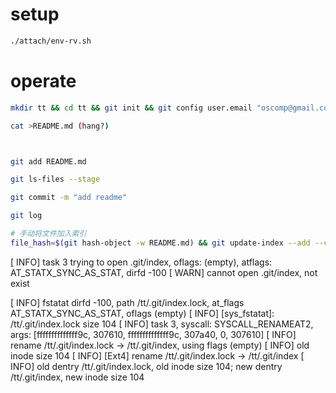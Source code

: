 # setup

```bash
./attach/env-rv.sh
```


# operate

```bash
mkdir tt && cd tt && git init && git config user.email "oscomp@gmail.com" && git config user.name "oscomp" && echo "hello" > README.md

cat >README.md (hang?)



git add README.md

git ls-files --stage

git commit -m "add readme"

git log
```


```bash
# 手动将文件加入索引
file_hash=$(git hash-object -w README.md) && git update-index --add --cacheinfo 100644,$file_hash,"README.md"
```


[ INFO] task 3 trying to open .git/index, oflags: (empty), atflags: AT_STATX_SYNC_AS_STAT, dirfd -100
[ WARN] cannot open .git/index, not exist

[ INFO] fstatat dirfd -100, path /tt/.git/index.lock, at_flags AT_STATX_SYNC_AS_STAT, oflags (empty)
[ INFO] [sys_fstatat]: /tt/.git/index.lock size 104
[ INFO] task 3, syscall: SYSCALL_RENAMEAT2, args: [ffffffffffffff9c, 307610, ffffffffffffff9c, 307a40, 0, 307610]
[ INFO]  rename /tt/.git/index.lock -> /tt/.git/index, using flags (empty)
[ INFO] old inode size 104
[ INFO] [Ext4] rename /tt/.git/index.lock -> /tt/.git/index
[ INFO] old dentry /tt/.git/index.lock, old inode size 104; new dentry /tt/.git/index, new inode size 104